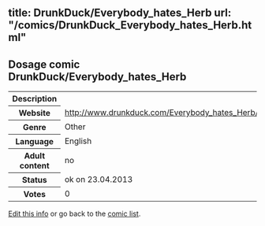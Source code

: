 title: DrunkDuck/Everybody_hates_Herb
url: "/comics/DrunkDuck_Everybody_hates_Herb.html"
---
Dosage comic DrunkDuck/Everybody_hates_Herb
-----------------------------------------

<table class="comicinfo">
<tr>
<th>Description</th><td></td>
</tr>
<tr>
<th>Website</th><td><a href="http://www.drunkduck.com/Everybody_hates_Herb/">http://www.drunkduck.com/Everybody_hates_Herb/</a></td>
</tr>
<tr>
<th>Genre</th><td>Other</td>
</tr>
<tr>
<th>Language</th><td>English</td>
</tr>
<tr>
<th>Adult content</th><td>no</td>
</tr>
<tr>
<th>Status</th><td>ok on 23.04.2013</td>
</tr>
<tr>
<th>Votes</th><td>0</div></td>
</tr>
</table>

[Edit this info](/comics/DrunkDuck_Everybody_hates_Herb_edit.html) or go back to the [comic list](../comic-index.html).
